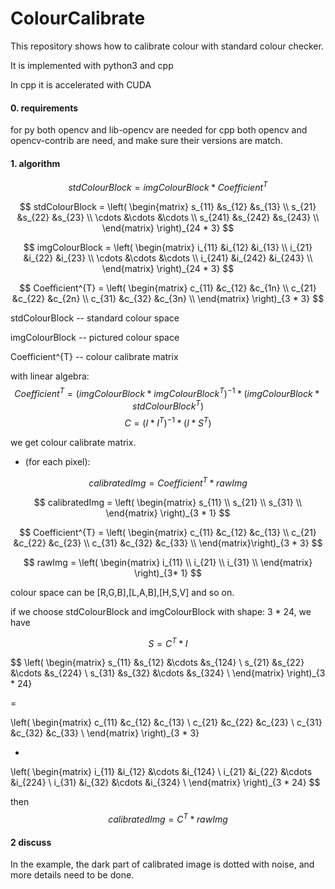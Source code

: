 # ColourCalibrate

This repository shows how to calibrate colour with standard colour checker.



It is implemented with python3 and cpp

In cpp it is accelerated with CUDA



#### 0.  requirements

   for py  both opencv and  lib-opencv are needed
   for cpp both opencv and opencv-contrib are need, and make sure their versions are match.

#### 1. algorithm

$$
stdColourBlock =   imgColourBlock * Coefficient^{T}
$$



$$
stdColourBlock = \left(
\begin{matrix}
s_{11} &s_{12}  &s_{13} \\
s_{21} &s_{22}  &s_{23} \\
\cdots &\cdots &\cdots \\
s_{241} &s_{242} &s_{243} \\
\end{matrix}
\right)_{24 * 3}
$$


$$
imgColourBlock = \left(
\begin{matrix}
i_{11} &i_{12}  &i_{13} \\
i_{21} &i_{22}  &i_{23} \\
\cdots &\cdots &\cdots \\
i_{241} &i_{242}  &i_{243} \\
\end{matrix}
\right)_{24 * 3}
$$

$$
Coefficient^{T} = \left(
\begin{matrix}
c_{11} &c_{12}  &c_{1n} \\
c_{21} &c_{22}  &c_{2n} \\
c_{31} &c_{32}  &c_{3n} \\
\end{matrix}
\right)_{3 * 3}
$$



stdColourBlock  -- standard colour space

imgColourBlock -- pictured colour space

Coefficient^{T}   -- colour calibrate matrix



with linear algebra:
$$
Coefficient^{T} = (imgColourBlock * imgColourBlock^{T})^{-1} *(imgColourBlock * stdColourBlock^{T})
$$
$$
C = (I * I^{T})^{-1} * (I * S^{T})
$$

we get  colour calibrate matrix.


- (for each pixel):

$$
calibratedImg = Coefficient^{T} * rawImg
$$


$$
calibratedImg = 
\left(
\begin{matrix}
s_{11} \\
s_{21} \\
s_{31} \\
\end{matrix}
\right)_{3 * 1}
$$

$$
Coefficient^{T} = \left(
\begin{matrix}
c_{11} &c_{12}  &c_{13} \\
c_{21} &c_{22}  &c_{23} \\
c_{31} &c_{32}  &c_{33} \\
\end{matrix}\right)_{3 * 3}
$$

$$
rawImg = 
\left(
\begin{matrix}
i_{11} \\
i_{21} \\
i_{31} \\
\end{matrix}
\right)_{3* 1}
$$







colour space can be [R,G,B],[L,A,B],[H,S,V] and so on.

if we choose stdColourBlock  and imgColourBlock with shape: 3 * 24, we have 



$$
S = C^{T} * I
$$

$$
\left(
\begin{matrix}
s_{11} &s_{12} &\cdots &s_{124} \\
s_{21} &s_{22} &\cdots &s_{224} \\
s_{31} &s_{32} &\cdots &s_{324} \\
\end{matrix}
\right)_{3 * 24} 

=

\left(
\begin{matrix}
c_{11} &c_{12}  &c_{13} \\
c_{21} &c_{22}  &c_{23} \\
c_{31} &c_{32}  &c_{33} \\
\end{matrix}
\right)_{3 * 3} 

*

\left(
\begin{matrix}
i_{11} &i_{12} &\cdots &i_{124} \\
i_{21} &i_{22} &\cdots &i_{224} \\
i_{31} &i_{32} &\cdots &i_{324} \\
\end{matrix}
\right)_{3 * 24}
$$



then
$$
calibratedImg = C^{T} * rawImg
$$


#### 2 discuss

In the example, the dark part of calibrated image is dotted with noise, and  more details need to be done. 
